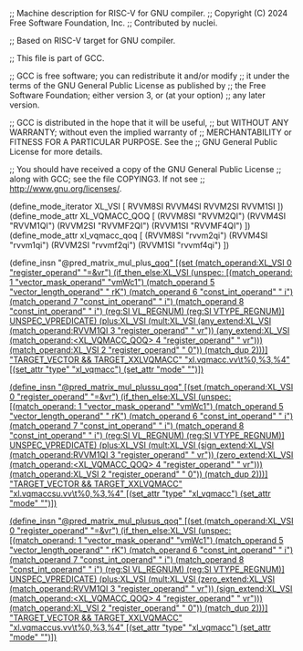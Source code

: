 ;; Machine description for RISC-V for GNU compiler.
;; Copyright (C) 2024 Free Software Foundation, Inc.
;; Contributed by nuclei.

;; Based on RISC-V target for GNU compiler.

;; This file is part of GCC.

;; GCC is free software; you can redistribute it and/or modify
;; it under the terms of the GNU General Public License as published by
;; the Free Software Foundation; either version 3, or (at your option)
;; any later version.

;; GCC is distributed in the hope that it will be useful,
;; but WITHOUT ANY WARRANTY; without even the implied warranty of
;; MERCHANTABILITY or FITNESS FOR A PARTICULAR PURPOSE.  See the
;; GNU General Public License for more details.

;; You should have received a copy of the GNU General Public License
;; along with GCC; see the file COPYING3.  If not see
;; <http://www.gnu.org/licenses/>.


(define_mode_iterator XL_VSI [
  RVVM8SI RVVM4SI RVVM2SI RVVM1SI
])
(define_mode_attr XL_VQMACC_QOQ [
  (RVVM8SI "RVVM2QI")
  (RVVM4SI "RVVM1QI")
  (RVVM2SI "RVVMF2QI")
  (RVVM1SI "RVVMF4QI")
])
(define_mode_attr xl_vqmacc_qoq [
  (RVVM8SI "rvvm2qi")
  (RVVM4SI "rvvm1qi")
  (RVVM2SI "rvvmf2qi")
  (RVVM1SI "rvvmf4qi")
])

(define_insn "@pred_matrix_mul_plus<u><mode>_qoq"
  [(set (match_operand:XL_VSI 0 "register_operand"                    "=&vr")
	(if_then_else:XL_VSI
	  (unspec:<VM>
	    [(match_operand:<VM> 1 "vector_mask_operand"             "vmWc1")
	     (match_operand 5 "vector_length_operand"                "   rK")
	     (match_operand 6 "const_int_operand"                    "    i")
	     (match_operand 7 "const_int_operand"                    "    i")
	     (match_operand 8 "const_int_operand"                    "    i")
	     (reg:SI VL_REGNUM)
	     (reg:SI VTYPE_REGNUM)] UNSPEC_VPREDICATE)
	  (plus:XL_VSI
	    (mult:XL_VSI
	      (any_extend:XL_VSI
	        (match_operand:RVVM1QI 3 "register_operand" "   vr"))
	      (any_extend:XL_VSI
	        (match_operand:<XL_VQMACC_QOQ> 4 "register_operand" "   vr")))
	    (match_operand:XL_VSI 2 "register_operand"               "    0"))
	  (match_dup 2)))]
  "TARGET_VECTOR && TARGET_XXLVQMACC"
  "xl.vqmacc<u>.vv\t%0,%3,%4"
  [(set_attr "type" "xl_vqmacc")
   (set_attr "mode" "<MODE>")])


(define_insn "@pred_matrix_mul_plussu<mode>_qoq"
  [(set (match_operand:XL_VSI 0 "register_operand"                    "=&vr")
	(if_then_else:XL_VSI
	  (unspec:<VM>
	    [(match_operand:<VM> 1 "vector_mask_operand"             "vmWc1")
	     (match_operand 5 "vector_length_operand"                "   rK")
	     (match_operand 6 "const_int_operand"                    "    i")
	     (match_operand 7 "const_int_operand"                    "    i")
	     (match_operand 8 "const_int_operand"                    "    i")
	     (reg:SI VL_REGNUM)
	     (reg:SI VTYPE_REGNUM)] UNSPEC_VPREDICATE)
	  (plus:XL_VSI
	    (mult:XL_VSI
	      (sign_extend:XL_VSI
	        (match_operand:RVVM1QI 3 "register_operand" "   vr"))
	      (zero_extend:XL_VSI
	        (match_operand:<XL_VQMACC_QOQ> 4 "register_operand" "   vr")))
	    (match_operand:XL_VSI 2 "register_operand"               "    0"))
	  (match_dup 2)))]
  "TARGET_VECTOR && TARGET_XXLVQMACC"
  "xl.vqmaccsu.vv\t%0,%3,%4"
  [(set_attr "type" "xl_vqmacc")
   (set_attr "mode" "<MODE>")])

(define_insn "@pred_matrix_mul_plusus<mode>_qoq"
  [(set (match_operand:XL_VSI 0 "register_operand"                    "=&vr")
	(if_then_else:XL_VSI
	  (unspec:<VM>
	    [(match_operand:<VM> 1 "vector_mask_operand"             "vmWc1")
	     (match_operand 5 "vector_length_operand"                "   rK")
	     (match_operand 6 "const_int_operand"                    "    i")
	     (match_operand 7 "const_int_operand"                    "    i")
	     (match_operand 8 "const_int_operand"                    "    i")
	     (reg:SI VL_REGNUM)
	     (reg:SI VTYPE_REGNUM)] UNSPEC_VPREDICATE)
	  (plus:XL_VSI
	    (mult:XL_VSI
	      (zero_extend:XL_VSI
	        (match_operand:RVVM1QI 3 "register_operand" "   vr"))
	      (sign_extend:XL_VSI
	        (match_operand:<XL_VQMACC_QOQ> 4 "register_operand" "   vr")))
	    (match_operand:XL_VSI 2 "register_operand"               "    0"))
	  (match_dup 2)))]
  "TARGET_VECTOR && TARGET_XXLVQMACC"
  "xl.vqmaccus.vv\t%0,%3,%4"
  [(set_attr "type" "xl_vqmacc")
   (set_attr "mode" "<MODE>")])
